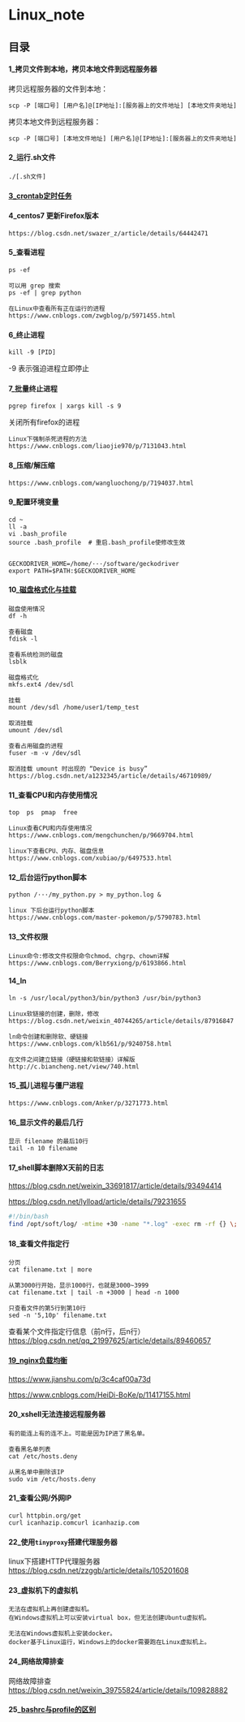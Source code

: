 # Linux_note

## 目录

#### 1_拷贝文件到本地，拷贝本地文件到远程服务器

拷贝远程服务器的文件到本地：
```
scp -P [端口号] [用户名]@[IP地址]:[服务器上的文件地址] [本地文件夹地址]
```

拷贝本地文件到远程服务器：
```
scp -P [端口号] [本地文件地址] [用户名]@[IP地址]:[服务器上的文件夹地址]
```

#### 2_运行.sh文件
```
./[.sh文件]
```

#### [3_crontab定时任务](https://github.com/MrCat9/Linux_Note/blob/master/crontab_task.md)

#### 4_centos7 更新Firefox版本
```
https://blog.csdn.net/swazer_z/article/details/64442471
```

#### 5_查看进程
```
ps -ef
```

```
可以用 grep 搜索
ps -ef | grep python
```

```
在Linux中查看所有正在运行的进程
https://www.cnblogs.com/zwgblog/p/5971455.html
```

#### 6_终止进程
```
kill -9 [PID]
```
-9 表示强迫进程立即停止

#### 7_批量终止进程
```
pgrep firefox | xargs kill -s 9
```
关闭所有firefox的进程
```
Linux下强制杀死进程的方法
https://www.cnblogs.com/liaojie970/p/7131043.html
```

#### 8_压缩/解压缩
```
https://www.cnblogs.com/wangluochong/p/7194037.html
```

#### 9_配置环境变量
```
cd ~
ll -a 
vi .bash_profile
source .bash_profile  # 重启.bash_profile使修改生效


GECKODRIVER_HOME=/home/···/software/geckodriver
export PATH=$PATH:$GECKODRIVER_HOME
```

#### 10_[磁盘格式化与挂载](https://www.cnblogs.com/cc66/p/9414718.html)
```
磁盘使用情况
df -h

查看磁盘
fdisk -l

查看系统检测的磁盘
lsblk

磁盘格式化
mkfs.ext4 /dev/sdl

挂载
mount /dev/sdl /home/user1/temp_test

取消挂载
umount /dev/sdl

查看占用磁盘的进程
fuser -m -v /dev/sdl

取消挂载 umount 时出现的 “Device is busy”
https://blog.csdn.net/a1232345/article/details/46710989/
```

#### 11_查看CPU和内存使用情况
```
top  ps  pmap  free
```

```
Linux查看CPU和内存使用情况
https://www.cnblogs.com/mengchunchen/p/9669704.html

linux下查看CPU、内存、磁盘信息
https://www.cnblogs.com/xubiao/p/6497533.html
```

#### 12_后台运行python脚本
```
python /···/my_python.py > my_python.log &
```
```
linux 下后台运行python脚本
https://www.cnblogs.com/master-pokemon/p/5790783.html
```

#### 13_文件权限
```
Linux命令:修改文件权限命令chmod、chgrp、chown详解
https://www.cnblogs.com/Berryxiong/p/6193866.html
```

#### 14_ln
```
ln -s /usr/local/python3/bin/python3 /usr/bin/python3

Linux软链接的创建，删除，修改
https://blog.csdn.net/weixin_40744265/article/details/87916847

ln命令创建和删除软、硬链接
https://www.cnblogs.com/klb561/p/9240758.html

在文件之间建立链接（硬链接和软链接）详解版
http://c.biancheng.net/view/740.html
```

#### 15_孤儿进程与僵尸进程
```
https://www.cnblogs.com/Anker/p/3271773.html
```

#### 16_显示文件的最后几行
```
显示 filename 的最后10行
tail -n 10 filename
```

#### 17_shell脚本删除X天前的日志

https://blog.csdn.net/weixin_33691817/article/details/93494414

https://blog.csdn.net/lylload/article/details/79231655

```sh
#!/bin/bash
find /opt/soft/log/ -mtime +30 -name "*.log" -exec rm -rf {} \;
```

#### 18_查看文件指定行

```
分页
cat filename.txt | more

从第3000行开始，显示1000行，也就是3000~3999
cat filename.txt | tail -n +3000 | head -n 1000

只查看文件的第5行到第10行
sed -n '5,10p' filename.txt
```
查看某个文件指定行信息（前n行，后n行） https://blog.csdn.net/qq_21997625/article/details/89460657

#### [19_nginx负载均衡](https://github.com/MrCat9/Linux_Note/blob/master/nginx_load_balancing_test.conf)

https://www.jianshu.com/p/3c4caf00a73d

https://www.cnblogs.com/HeiDi-BoKe/p/11417155.html

#### 20_xshell无法连接远程服务器

```
有的能连上有的连不上。可能是因为IP进了黑名单。

查看黑名单列表
cat /etc/hosts.deny

从黑名单中删除该IP
sudo vim /etc/hosts.deny
```

#### 21_查看公网/外网IP

```
curl httpbin.org/get
curl icanhazip.comcurl icanhazip.com
```

#### 22_使用`tinyproxy`搭建代理服务器

linux下搭建HTTP代理服务器 https://blog.csdn.net/zzggb/article/details/105201608

#### 23_虚拟机下的虚拟机

```
无法在虚拟机上再创建虚拟机。
在Windows虚拟机上可以安装virtual box，但无法创建Ubuntu虚拟机。

无法在Windows虚拟机上安装docker。
docker基于Linux运行，Windows上的docker需要跑在Linux虚拟机上。
```

#### 24_网络故障排查

网络故障排查 https://blog.csdn.net/weixin_39755824/article/details/109828882

#### 25_[bashrc与profile的区别](https://www.cnblogs.com/yuanqiangfei/p/10232148.html)